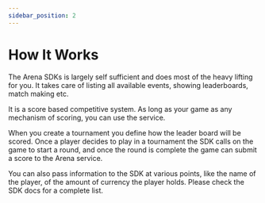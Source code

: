 ```yaml
---
sidebar_position: 2
---
```


# How It Works

The Arena SDKs is largely self sufficient and does most of the heavy lifting for you. It takes care of listing all available events, showing leaderboards, match making etc. 

It is a score based competitive system. As long as your game as any mechanism of scoring, you can use the service.  

When you create a tournament you define how the leader board will be scored. Once a player decides to play in a tournament the SDK calls on the game to start a round, and once the round is complete the game can submit a score to the Arena service. 

You can also pass information to the SDK at various points, like the name of the player, of the amount of currency the player holds. Please check the SDK docs for a complete list. 